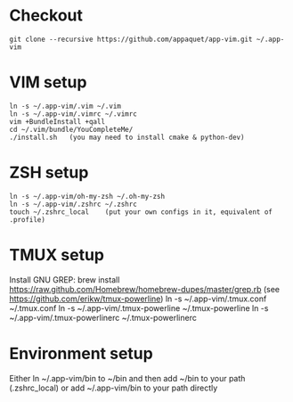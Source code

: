 
Checkout
========
	git clone --recursive https://github.com/appaquet/app-vim.git ~/.app-vim

VIM setup
=========
	ln -s ~/.app-vim/.vim ~/.vim
	ln -s ~/.app-vim/.vimrc ~/.vimrc
	vim +BundleInstall +qall
	cd ~/.vim/bundle/YouCompleteMe/
	./install.sh   (you may need to install cmake & python-dev)

ZSH setup
=========
	ln -s ~/.app-vim/oh-my-zsh ~/.oh-my-zsh
	ln -s ~/.app-vim/.zshrc ~/.zshrc
	touch ~/.zshrc_local    (put your own configs in it, equivalent of .profile)

TMUX setup
==========
  Install GNU GREP: brew install https://raw.github.com/Homebrew/homebrew-dupes/master/grep.rb (see https://github.com/erikw/tmux-powerline)
  ln -s ~/.app-vim/.tmux.conf ~/.tmux.conf
  ln -s ~/.app-vim/.tmux-powerline ~/.tmux-powerline
  ln -s ~/.app-vim/.tmux-powerlinerc ~/.tmux-powerlinerc

Environment setup
=================
Either ln ~/.app-vim/bin to ~/bin and then add ~/bin to your path (.zshrc_local) or
add ~/.app-vim/bin to your path directly


